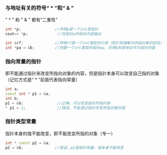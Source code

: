 ### 与地址有关的符号“ * ”和“ & ”
" * "  和 " & " 都有“二重性”
```c++
int *p;               //声明p是一个int型指针
cout<< *p;             //将指针p所指向内容输出

int &rf;              //声明rf是一个int类型的引用（把引用理解为所指对象的别名）
int *pa = &b;         //创建一个int类型的指针pa，并用b的首地址作为指针的值
```
### 指向常量的指针
即不能通过指针来改变所指向对象的内容，但是指针本身可以改变自己指的对象（记忆方式是“ * ”前面代表指向常量）
```c++
int a;
const int * p1 = &a;        
int b;
p1 = &b;               //正确，可以改变指针所指内容
* p1 = 1;              //错误，不能通过指针改变所指对象的值
```

### 指针类型常量
指针本身的值不能改变，即不能改变所指的对象（专一）
```c++
int * const p2 = &a;
p2 = &b;              //错误，p2是指针常量，值本身不能改变
```

